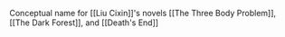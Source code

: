 Conceptual name for [[Liu Cixin]]'s novels [[The Three Body Problem]], [[The Dark Forest]], and [[Death's End]]

